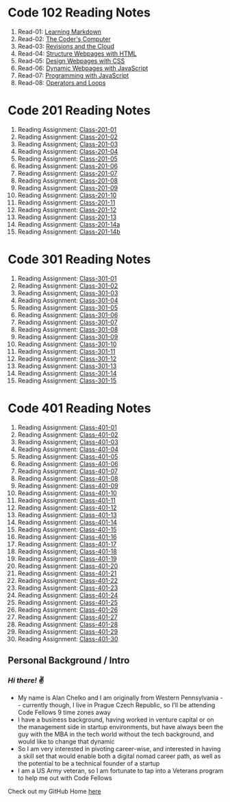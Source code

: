 # Code 102 Reading Notes

1. Read-01: [Learning Markdown](https://dtuskippy.github.io/reading-notes/read-01-learning-markdown)
2. Read-02: [The Coder's Computer](https://dtuskippy.github.io/reading-notes/read-02-the-coders-computer)
3. Read-03: [Revisions and the Cloud](https://dtuskippy.github.io/reading-notes/read-03-revisions-and-the-cloud)
4. Read-04: [Structure Webpages with HTML](https://dtuskippy.github.io/reading-notes/read-04-structure-webpages-with-html)
5. Read-05: [Design Webpages with CSS](https://dtuskippy.github.io/reading-notes/read-05-design-webpages-with-css)
6. Read-06: [Dynamic Webpages with JavaScript](https://dtuskippy.github.io/reading-notes/read-06-dynamic-webpages-with-javascript)
7. Read-07: [Programming with JavaScript](https://dtuskippy.github.io/reading-notes/read-07-programming-with-javascript)
8. Read-08: [Operators and Loops](https://dtuskippy.github.io/reading-notes/read-08-operators-and-loops)

# Code 201 Reading Notes

1. Reading Assignment: [Class-201-01](https://dtuskippy.github.io/reading-notes/201/class-01)
2. Reading Assignment: [Class-201-02](https://dtuskippy.github.io/reading-notes/201/class-02)
3. Reading Assignment; [Class-201-03](https://dtuskippy.github.io/reading-notes/201/class-03)
4. Reading Assignment: [Class-201-04](https://dtuskippy.github.io/reading-notes/201/class-04)
5. Reading Assignment: [Class-201-05](https://dtuskippy.github.io/reading-notes/201/class-05)
6. Reading Assignment: [Class-201-06](https://dtuskippy.github.io/reading-notes/201/class-06)
7. Reading Assignment: [Class-201-07](https://dtuskippy.github.io/reading-notes/201/class-07)
8. Reading Assignment: [Class-201-08](https://dtuskippy.github.io/reading-notes/201/class-08)
9. Reading Assignment: [Class-201-09](https://dtuskippy.github.io/reading-notes/201/class-09)
10. Reading Assignment: [Class-201-10](https://dtuskippy.github.io/reading-notes/201/class-10)
11. Reading Assignment: [Class-201-11](https://dtuskippy.github.io/reading-notes/201/class-11)
12. Reading Assignment: [Class-201-12](https://dtuskippy.github.io/reading-notes/201/class-12)
13. Reading Assignment: [Class-201-13](https://dtuskippy.github.io/reading-notes/201/class-13)
14. Reading Assignment: [Class-201-14a](https://dtuskippy.github.io/reading-notes/201/class-14a)
15. Reading Assignment: [Class-201-14b](https://dtuskippy.github.io/reading-notes/201/class-14b)

# Code 301 Reading Notes

1. Reading Assignment: [Class-301-01](https://dtuskippy.github.io/reading-notes/301/class-01)
2. Reading Assignment: [Class-301-02](https://dtuskippy.github.io/reading-notes/301/class-02)
3. Reading Assignment; [Class-301-03](https://dtuskippy.github.io/reading-notes/301/class-03)
4. Reading Assignment: [Class-301-04](https://dtuskippy.github.io/reading-notes/301/class-04)
5. Reading Assignment: [Class-301-05](https://dtuskippy.github.io/reading-notes/301/class-05)
6. Reading Assignment: [Class-301-06](https://dtuskippy.github.io/reading-notes/301/class-06)
7. Reading Assignment: [Class-301-07](https://dtuskippy.github.io/reading-notes/301/class-07)
8. Reading Assignment: [Class-301-08](https://dtuskippy.github.io/reading-notes/301/class-08)
9. Reading Assignment: [Class-301-09](https://dtuskippy.github.io/reading-notes/301/class-09)
10. Reading Assignment: [Class-301-10](https://dtuskippy.github.io/reading-notes/301/class-10)
11. Reading Assignment: [Class-301-11](https:/dtuskippy.github.io/reading-notes/301/class-11)
12. Reading Assignment: [Class-301-12](https://dtuskippy.github.io/reading-notes/301/class-12)
13. Reading Assignment: [Class-301-13](https://dtuskippy.github.io/reading-notes/301/class-13)
14. Reading Assignment: [Class-301-14](https://dtuskippy.github.io/reading-notes/301/class-14)
15. Reading Assignment: [Class-301-15](https://dtuskippy.github.io/reading-notes/301/class-15)

# Code 401 Reading Notes

1. Reading Assignment: [Class-401-01](https://dtuskippy.github.io/reading-notes/401/class-01)
2. Reading Assignment: [Class-401-02](https://dtuskippy.github.io/reading-notes/401/class-02)
3. Reading Assignment; [Class-401-03](https://dtuskippy.github.io/reading-notes/401/class-03)
4. Reading Assignment: [Class-401-04](https://dtuskippy.github.io/reading-notes/401/class-04)
5. Reading Assignment: [Class-401-05](https://dtuskippy.github.io/reading-notes/401/class-05)
6. Reading Assignment: [Class-401-06](https://dtuskippy.github.io/reading-notes/401/class-06)
7. Reading Assignment: [Class-401-07](https://dtuskippy.github.io/reading-notes/401/class-07)
8. Reading Assignment: [Class-401-08](https://dtuskippy.github.io/reading-notes/401/class-08)
9. Reading Assignment: [Class-401-09](https://dtuskippy.github.io/reading-notes/401/class-09)
10. Reading Assignment: [Class-401-10](https://dtuskippy.github.io/reading-notes/401/class-10)
11. Reading Assignment: [Class-401-11](https:/dtuskippy.github.io/reading-notes/401/class-11)
12. Reading Assignment: [Class-401-12](https://dtuskippy.github.io/reading-notes/401/class-12)
13. Reading Assignment: [Class-401-13](https://dtuskippy.github.io/reading-notes/401/class-13)
14. Reading Assignment: [Class-401-14](https://dtuskippy.github.io/reading-notes/401/class-14)
15. Reading Assignment: [Class-401-15](https://dtuskippy.github.io/reading-notes/401/class-15)
16. Reading Assignment: [Class-401-16](https://dtuskippy.github.io/reading-notes/401/class-16)
17. Reading Assignment: [Class-401-17](https://dtuskippy.github.io/reading-notes/401/class-17)
18. Reading Assignment; [Class-401-18](https://dtuskippy.github.io/reading-notes/401/class-18)
19. Reading Assignment: [Class-401-19](https://dtuskippy.github.io/reading-notes/401/class-19)
20. Reading Assignment: [Class-401-20](https://dtuskippy.github.io/reading-notes/401/class-20)
21. Reading Assignment: [Class-401-21](https://dtuskippy.github.io/reading-notes/401/class-21)
22. Reading Assignment: [Class-401-22](https://dtuskippy.github.io/reading-notes/401/class-22)
23. Reading Assignment: [Class-401-23](https://dtuskippy.github.io/reading-notes/401/class-23)
24. Reading Assignment: [Class-401-24](https://dtuskippy.github.io/reading-notes/401/class-24)
25. Reading Assignment: [Class-401-25](https://dtuskippy.github.io/reading-notes/401/class-25)
26. Reading Assignment: [Class-401-26](https:/dtuskippy.github.io/reading-notes/401/class-26)
27. Reading Assignment: [Class-401-27](https://dtuskippy.github.io/reading-notes/401/class-27)
28. Reading Assignment: [Class-401-28](https://dtuskippy.github.io/reading-notes/401/class-28)
29. Reading Assignment: [Class-401-29](https://dtuskippy.github.io/reading-notes/401/class-29)
30. Reading Assignment: [Class-401-30](https://dtuskippy.github.io/reading-notes/401/class-30)


## Personal Background / Intro

### *Hi there!*  ✌️

* My name is Alan Chelko and I am originally from Western Pennsylvania -- currently though, I live in Prague Czech Republic, so I’ll be attending Code Fellows 9 time zones away
* I have a business background, having worked in venture capital or on the management side in startup environments, but have always been the guy with the MBA in the tech world without the tech background, and would like to change that dynamic
* So I am very interested in pivoting career-wise, and interested in having a skill set that would enable both a digital nomad career path, as well as the potential to be a technical founder of a startup
* I am a US Army veteran, so I am fortunate to tap into a Veterans program to help me out with Code Fellows

Check out my GitHub Home [here](https://github.com/dtuskippy)


